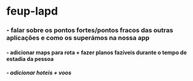 # feup-lapd

### - falar sobre os pontos fortes/pontos fracos das outras aplicações e como os superámos na nossa app
#### - adicionar maps para rota + fazer planos fazíveis durante o tempo de estadia da pessoa
##### - adicionar hoteis + voos
